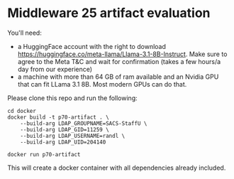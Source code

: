 # Middleware 25 artifact evaluation
You'll need:
- a HuggingFace account with the right to download https://huggingface.co/meta-llama/Llama-3.1-8B-Instruct.
Make sure to agree to the Meta T&C and wait for confirmation (takes a few hours/a day from our experience)
- a machine with more than 64 GB of ram available and an Nvidia GPU that can fit LLama 3.1 8B. Most modern GPUs can do that.

Please clone this repo and run the following:

```
cd docker
docker build -t p70-artifact . \
    --build-arg LDAP_GROUPNAME=SACS-StaffU \
    --build-arg LDAP_GID=11259 \
    --build-arg LDAP_USERNAME=randl \
    --build-arg LDAP_UID=204140

docker run p70-artifact
```

This will create a docker container with all dependencies already included.
